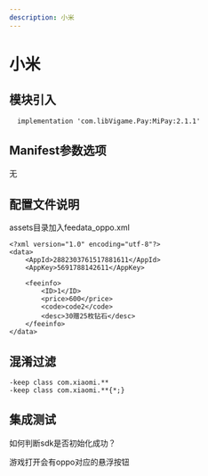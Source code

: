 ```yaml
---
description: 小米
---
```


# 小米

## 模块引入

```text
  implementation 'com.libVigame.Pay:MiPay:2.1.1'
```

## Manifest参数选项

无

## 配置文件说明

assets目录加入feedata\_oppo.xml

```text
<?xml version="1.0" encoding="utf-8"?>
<data>
    <AppId>2882303761517881611</AppId>
    <AppKey>5691788142611</AppKey>

    <feeinfo>
        <ID>1</ID>
        <price>600</price>
        <code>code2</code>
        <desc>30赠25枚钻石</desc>
    </feeinfo>
</data>
```

## 混淆过滤

```text
-keep class com.xiaomi.**
-keep class com.xiaomi.**{*;}
```

## 集成测试

如何判断sdk是否初始化成功？

游戏打开会有oppo对应的悬浮按钮

